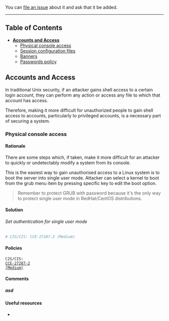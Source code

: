 You can [file an issue](https://github.com/trimstray/the-practical-linux-hardening-guide/issues) about it and ask that it be added.

---

## Table of Contents

- **[Accounts and Access](#accounts-and-access)**
  * [Physical console access](#physical-console-access)
  * [Session configuration files](#)
  * [Banners](#)
  * [Passwords policy](#)

## Accounts and Access

In traditional Unix security, if an attacker gains shell access to a certain login account, they can perform any action or access any file to which that account has access.

Therefore, making it more difficult for unauthorized people to gain shell access to accounts, particularly to privileged accounts, is a necessary part of securing a system.

### Physical console access

#### Rationale

There are some steps which, if taken, make it more difficult for an attacker to quickly or undetectably modify a system from its console.

This is the easiest way to gain unauthorised access to a Linux system is to boot the server into single user mode. Attacker can select a kernel to boot from the grub menu item by pressing specific key to edit the boot option.

  > Remember to protect GRUB with password because it's the only way to protect single user mode in RedHat/CentOS distributions.

#### Solution

###### Set authentication for single user mode

```bash
# C2S/CIS: CCE-27287-2 (Medium)

```

#### Policies

<code>C2S/CIS: <a href="https://static.open-scap.org/ssg-guides/ssg-rhel7-guide-C2S.html#xccdf_org.ssgproject.content_rule_require_singleuser_auth">CCE-27287-2 (Medium)</a></code>

#### Comments

##### asd



#### Useful resources

- []()
